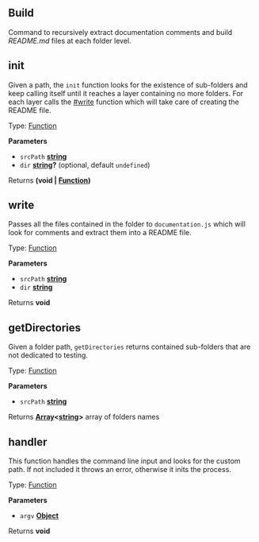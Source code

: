 <!-- Generated by documentation.js. Update this documentation by updating the source code. -->

## Build

Command to recursively extract documentation comments and build
_README.md_ files at each folder level.


## init

Given a path, the `init` function looks for the existence of sub-folders
and keep calling itself until it reaches a layer containing no more folders.
For each layer calls the [#write](#write) function which will take care of creating the
README file.

Type: [Function](https://developer.mozilla.org/en-US/docs/Web/JavaScript/Reference/Statements/function)

**Parameters**

-   `srcPath` **[string](https://developer.mozilla.org/en-US/docs/Web/JavaScript/Reference/Global_Objects/String)** 
-   `dir` **[string](https://developer.mozilla.org/en-US/docs/Web/JavaScript/Reference/Global_Objects/String)?**  (optional, default `undefined`)

Returns **(void | [Function](https://developer.mozilla.org/en-US/docs/Web/JavaScript/Reference/Statements/function))** 

## write

Passes all the files contained in the folder to `documentation.js`
which will look for comments and extract them into a README file.

Type: [Function](https://developer.mozilla.org/en-US/docs/Web/JavaScript/Reference/Statements/function)

**Parameters**

-   `srcPath` **[string](https://developer.mozilla.org/en-US/docs/Web/JavaScript/Reference/Global_Objects/String)** 
-   `dir` **[string](https://developer.mozilla.org/en-US/docs/Web/JavaScript/Reference/Global_Objects/String)** 

Returns **void** 

## getDirectories

Given a folder path, `getDirectories` returns contained
sub-folders that are not dedicated to testing.

Type: [Function](https://developer.mozilla.org/en-US/docs/Web/JavaScript/Reference/Statements/function)

**Parameters**

-   `srcPath` **[string](https://developer.mozilla.org/en-US/docs/Web/JavaScript/Reference/Global_Objects/String)** 

Returns **[Array](https://developer.mozilla.org/en-US/docs/Web/JavaScript/Reference/Global_Objects/Array)&lt;[string](https://developer.mozilla.org/en-US/docs/Web/JavaScript/Reference/Global_Objects/String)>** array of folders names

## handler

This function handles the command line input and looks for the custom
path. If not included it throws an error, otherwise it inits the process.

Type: [Function](https://developer.mozilla.org/en-US/docs/Web/JavaScript/Reference/Statements/function)

**Parameters**

-   `argv` **[Object](https://developer.mozilla.org/en-US/docs/Web/JavaScript/Reference/Global_Objects/Object)** 

Returns **void** 
